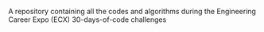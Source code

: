 A repository containing all the codes and algorithms during the Engineering Career Expo (ECX)  30-days-of-code challenges 
